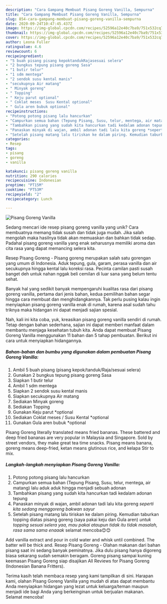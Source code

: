 ```yaml
---
description: "Cara Gampang Membuat Pisang Goreng Vanilla, Sempurna"
title: "Cara Gampang Membuat Pisang Goreng Vanilla, Sempurna"
slug: 854-cara-gampang-membuat-pisang-goreng-vanilla-sempurna
date: 2020-09-24T10:47:45.437Z
image: https://img-global.cpcdn.com/recipes/52596a12e40c7ba9/751x532cq70/pisang-goreng-vanilla-foto-resep-utama.jpg
thumbnail: https://img-global.cpcdn.com/recipes/52596a12e40c7ba9/751x532cq70/pisang-goreng-vanilla-foto-resep-utama.jpg
cover: https://img-global.cpcdn.com/recipes/52596a12e40c7ba9/751x532cq70/pisang-goreng-vanilla-foto-resep-utama.jpg
author: Leona Fuller
ratingvalue: 4.6
reviewcount: 6
recipeingredient:
- "5 buah pisang pisang kepoktandukRajasesuai selera"
- "2 bungkus tepung pisang goreng Sasa"
- "1 butir telur"
- "1 sdm mentega"
- "2 sendok susu kental manis"
- "secukupnya Air matang"
- " Minyak goreng"
- " Topping"
- " Keju parut optional"
- " Coklat meses  Susu Kental optional"
- " Gula aren bubuk optional"
recipeinstructions:
- "Potong potong pisang lalu hancurkan"
- "Campurkan semua bahan (Tepung Pisang, Susu, telur, mentega, air matang) lalu aduk aduk hingga menjadi sebuah adonan"
- "Tambahkan pisang yang sudah kita hancurkan tadi kedalam adonan tepung"
- "Panaskan minyak di wajan, ambil adonan tadi lalu kita goreng *seperti kita sedang menggoreng bakwan sayur*"
- "Setelah pisang matang lalu tiriskan ke dalam piring. Kemudian taburkan topping diatas pisang goreng (saya pakai keju dan Gula aren) *untuk topping sesuai selera yaa, mau pakai ataupun tidak itu tidak masalah, rasa sama sama enaaak* selamat mencoba😊😊"
categories:
- Resep
tags:
- pisang
- goreng
- vanilla

katakunci: pisang goreng vanilla 
nutrition: 290 calories
recipecuisine: Indonesian
preptime: "PT15M"
cooktime: "PT53M"
recipeyield: "2"
recipecategory: Lunch

---
```



![Pisang Goreng Vanilla](https://img-global.cpcdn.com/recipes/52596a12e40c7ba9/751x532cq70/pisang-goreng-vanilla-foto-resep-utama.jpg)

Sedang mencari ide resep pisang goreng vanilla yang unik? Cara membuatnya memang tidak susah dan tidak juga mudah. Jika salah mengolah maka hasilnya tidak akan memuaskan dan bahkan tidak sedap. Padahal pisang goreng vanilla yang enak seharusnya memiliki aroma dan cita rasa yang dapat memancing selera kita.

Resep Pisang Goreng - Pisang goreng merupakan salah satu gorengan yang umum di Indonesia. Aduk tepung, gula, garam, perasa vanilla dan air secukupnya hingga kental lalu koreksi rasa. Pecinta camilan pasti susah banget deh untuk nahan nggak beli cemilan di luar sana yang belum tentu sehat.

Banyak hal yang sedikit banyak mempengaruhi kualitas rasa dari pisang goreng vanilla, pertama dari jenis bahan, kedua pemilihan bahan segar hingga cara membuat dan menghidangkannya. Tak perlu pusing kalau ingin menyiapkan pisang goreng vanilla enak di rumah, karena asal sudah tahu triknya maka hidangan ini dapat menjadi sajian spesial.


Nah, kali ini kita coba, yuk, kreasikan pisang goreng vanilla sendiri di rumah. Tetap dengan bahan sederhana, sajian ini dapat memberi manfaat dalam membantu menjaga kesehatan tubuh kita. Anda dapat membuat Pisang Goreng Vanilla menggunakan 11 bahan dan 5 tahap pembuatan. Berikut ini cara untuk menyiapkan hidangannya.

<!--inarticleads1-->

##### Bahan-bahan dan bumbu yang digunakan dalam pembuatan Pisang Goreng Vanilla:

1. Ambil 5 buah pisang (pisang kepok/tanduk/Raja/sesuai selera)
1. Gunakan 2 bungkus tepung pisang goreng Sasa
1. Siapkan 1 butir telur
1. Ambil 1 sdm mentega
1. Siapkan 2 sendok susu kental manis
1. Siapkan secukupnya Air matang
1. Sediakan  Minyak goreng
1. Sediakan  Topping
1. Gunakan  Keju parut *optional
1. Sediakan  Coklat meses / Susu Kental *optional
1. Gunakan  Gula aren bubuk *optional


Pisang Goreng literally translated means fried bananas. These battered and deep fried bananas are very popular in Malaysia and Singapore. Sold by street vendors, they make great tea time snacks. Pisang means banana, goreng means deep-fried, ketan means glutinous rice, and kelapa Stir to mix. 

<!--inarticleads2-->

##### Langkah-langkah menyiapkan Pisang Goreng Vanilla:

1. Potong potong pisang lalu hancurkan
1. Campurkan semua bahan (Tepung Pisang, Susu, telur, mentega, air matang) lalu aduk aduk hingga menjadi sebuah adonan
1. Tambahkan pisang yang sudah kita hancurkan tadi kedalam adonan tepung
1. Panaskan minyak di wajan, ambil adonan tadi lalu kita goreng *seperti kita sedang menggoreng bakwan sayur*
1. Setelah pisang matang lalu tiriskan ke dalam piring. Kemudian taburkan topping diatas pisang goreng (saya pakai keju dan Gula aren) *untuk topping sesuai selera yaa, mau pakai ataupun tidak itu tidak masalah, rasa sama sama enaaak* selamat mencoba😊😊


Add vanilla extract and pour in cold water and whisk until combined. The batter will be thick and. Resep Pisang Goreng - Olahan makanan dari bahan pisang saat ini sedang banyak peminatnya. Jika dulu pisang hanya digoreng biasa sekarang sudah semakin beragam. Goreng pisang sampai kuning keemasan Pisang Goreng siap disajikan All Reviews for Pisang Goreng (Indonesian Banana Fritters). 

Terima kasih telah membaca resep yang kami tampilkan di sini. Harapan kami, olahan Pisang Goreng Vanilla yang mudah di atas dapat membantu Anda menyiapkan hidangan yang lezat untuk keluarga/teman maupun menjadi ide bagi Anda yang berkeinginan untuk berjualan makanan. Selamat mencoba!
